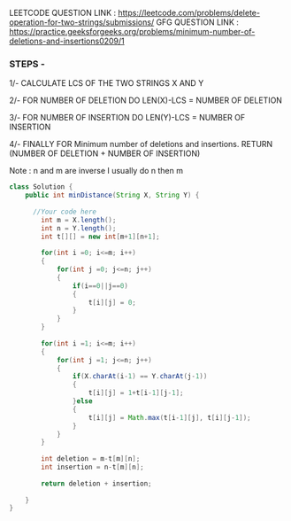 LEETCODE QUESTION LINK : https://leetcode.com/problems/delete-operation-for-two-strings/submissions/
GFG QUESTION LINK : https://practice.geeksforgeeks.org/problems/minimum-number-of-deletions-and-insertions0209/1

### STEPS -
  1/- CALCULATE LCS OF THE TWO STRINGS X AND Y
  
  2/- FOR NUMBER OF DELETION DO 
            LEN(X)-LCS = NUMBER OF DELETION
            
  3/- FOR NUMBER OF INSERTION DO 
            LEN(Y)-LCS = NUMBER OF INSERTION
            
  4/- FINALLY FOR Minimum number of deletions and insertions.
              RETURN (NUMBER OF DELETION + NUMBER OF INSERTION)

Note : n and m are inverse 
I usually do n then m

```java
class Solution {
    public int minDistance(String X, String Y) {
        
      //Your code here
        int m = X.length();
        int n = Y.length();
        int t[][] = new int[m+1][n+1];
        
        for(int i =0; i<=m; i++)
        {
            for(int j =0; j<=n; j++)
            {
                if(i==0||j==0)
                {
                    t[i][j] = 0;
                }
            }
        }
        
        for(int i =1; i<=m; i++)
        {
            for(int j =1; j<=n; j++)
            {
                if(X.charAt(i-1) == Y.charAt(j-1))
                {
                    t[i][j] = 1+t[i-1][j-1];
                }else
                {
                    t[i][j] = Math.max(t[i-1][j], t[i][j-1]);
                }
            }
        }
        
        int deletion = m-t[m][n];
        int insertion = n-t[m][n];
        
        return deletion + insertion;
        
    }
}
```
